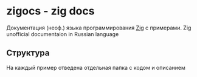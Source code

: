 # zigocs - zig docs

Документация (неоф.) языка программирования [Zig](https://ziglang.org/) с примерами.
Zig unofficial documentaion in Russian language

## Структура

На каждый пример отведена отдельная папка с кодом и описанием
